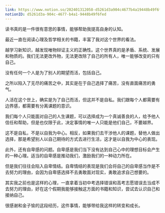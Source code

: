 ```yaml
---
link: https://www.notion.so/202401312058-d5261d3a904c4677b4a19448b49f6fed
notionID: d5261d3a-904c-4677-b4a1-9448b49f6fed
---
```

读书真的是一件很有意思的事情，能够帮助我提高自身的认知。

最近一直在阅读心理及哲学相关的书籍，丰富了我对这个世界的看法。

越学习新知识，越发现唯物辩证主义的正确性。这个世界真的是矛盾、系统、发展和物质的。我们无法更改外物，无法更改除了自己的所有人，唯一能够改变的只有自己。

没有任何一个人是为了别人的期望而活，包括自己。

之所以陷入了无尽的痛苦之中，其实是在于自己选择了痛苦，没有直面痛苦的勇气。

人活在这个世上，确实是为了自己而活，但这并不是自私。我们跟每个人都需要有边界感，都需要有分离课题的意识。

我们每个人只能面对自己的人生课题，可以选择成为一个真诚善良的人，给予他人信任和帮助，但是也仅限于此，决定事情的唯一人只能是他们自己，不要越界。

这不是自私，不是以自我为中心。相反，如果我们去干涉他人的课题，替他人做出选择，那是希望别人以自己期待的方式去进行生活，这才是以自我为中心的表现。

此外，还有自卑感的问题。自卑感是我们当下没有达到自己心中的理想目标会产生的一种心理。适当的自卑感是推动我们，激励我们的一种动力所在。

但是我们往往会陷入自卑情结。自卑情结的表现是我们会将自己的自卑感当作是不去努力的理由，会因为自卑感选择不去勇敢面对现实，勇敢追求自己想要的。

其实我之前也是这样的心理，一直拿着当初中考选择错误和高考志愿错误去当成不去努力的理由，好在这个假期我能够接触这方面的书籍和知识，尝试去认识自己和接纳自己。

很感谢和金子愉的这段经历，这件事情，能够带给我这样的转变和成长。